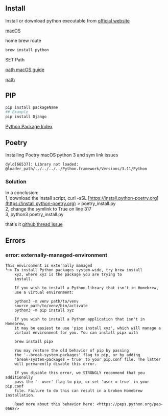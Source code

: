 
## Install

Install or download python executable from [official website](https://www.python.org/downloads/)

[macOS](https://www.python.org/downloads/macos/)

home brew route

```sh
brew install python
```

SET Path

[path macOS guide](https://mac.install.guide/python/path)

[path](os/mac/path.md)



## PIP


```sh
pip install packageName
## Example
pip install Django
```
[Python Package Index](https://pypi.org/) 

## Poetry

Installing Poetry macOS 
python 3 and sym link issues

```error
dyld[66537]: Library not loaded: @loader_path/../../../../Python.framework/Versions/3.11/Python
```

### Solution
In a conclusion:  
1, download the install script, curl -sSL [https://install.python-poetry.org](https://install.python-poetry.org) > poetry_install.py  
2, change the symlink to True on line 317  
3, python3 poetry_install.py

that's it
[github thread issue](https://github.com/python-poetry/install.python-poetry.org/issues/24)







## Errors

### error: externally-managed-environment


```log
This environment is externally managed
╰─> To install Python packages system-wide, try brew install
    xyz, where xyz is the package you are trying to
    install.

    If you wish to install a Python library that isn't in Homebrew,
    use a virtual environment:

    python3 -m venv path/to/venv
    source path/to/venv/bin/activate
    python3 -m pip install xyz

    If you wish to install a Python application that isn't in Homebrew,
    it may be easiest to use 'pipx install xyz', which will manage a
    virtual environment for you. You can install pipx with

    brew install pipx

    You may restore the old behavior of pip by passing
    the '--break-system-packages' flag to pip, or by adding
    'break-system-packages = true' to your pip.conf file. The latter
    will permanently disable this error.

    If you disable this error, we STRONGLY recommend that you additionally
    pass the '--user' flag to pip, or set 'user = true' in your pip.conf
    file. Failure to do this can result in a broken Homebrew installation.

    Read more about this behavior here: <https://peps.python.org/pep-0668/>
```

